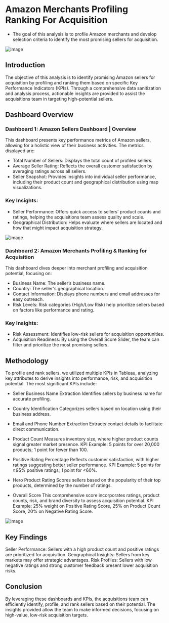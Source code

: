 # Amazon Merchants Profiling Ranking For Acquisition

* The goal of this analysis is to profile Amazon merchants and develop selection criteria to identify the most promising sellers for acquisition.

![image](https://github.com/user-attachments/assets/22797bbd-ab07-4d68-bdfd-7224c4f7d0f1)

## Introduction
The objective of this analysis is to identify promising Amazon sellers for acquisition by profiling and ranking them based on specific Key Performance Indicators (KPIs). Through a comprehensive data sanitization and analysis process, actionable insights are provided to assist the acquisitions team in targeting high-potential sellers.

## Dashboard Overview
### Dashboard 1: Amazon Sellers Dashboard | Overview
This dashboard presents key performance metrics of Amazon sellers, allowing for a holistic view of their business activities. The metrics displayed are:

* Total Number of Sellers: Displays the total count of profiled sellers.
* Average Seller Rating: Reflects the overall customer satisfaction by averaging ratings across all sellers.
* Seller Snapshot: Provides insights into individual seller performance, including their product count and geographical distribution using map visualizations.

### Key Insights:

* Seller Performance: Offers quick access to sellers' product counts and ratings, helping the acquisitions team assess quality and scale.
* Geographical Distribution: Helps evaluate where sellers are located and how that might impact acquisition strategy.

![image](https://github.com/user-attachments/assets/36ec5521-b7be-403d-beeb-3a1cb411c4e0)


### Dashboard 2: Amazon Merchants Profiling & Ranking for Acquisition
This dashboard dives deeper into merchant profiling and acquisition potential, focusing on:

* Business Name: The seller’s business name.
* Country: The seller's geographical location.
* Contact Information: Displays phone numbers and email addresses for easy outreach.
* Risk Levels: Risk categories (High/Low Risk) help prioritize sellers based on factors like performance and rating.
### Key Insights:

* Risk Assessment: Identifies low-risk sellers for acquisition opportunities.
* Acquisition Readiness: By using the Overall Score Slider, the team can filter and prioritize the most promising sellers.

## Methodology
To profile and rank sellers, we utilized multiple KPIs in Tableau, analyzing key attributes to derive insights into performance, risk, and acquisition potential. The most significant KPIs include:

* Seller Business Name Extraction
Identifies sellers by business name for accurate profiling.

* Country Identification
Categorizes sellers based on location using their business address.

* Email and Phone Number Extraction
Extracts contact details to facilitate direct communication.

* Product Count
Measures inventory size, where higher product counts signal greater market presence.
KPI Example: 5 points for over 20,000 products; 1 point for fewer than 100.

* Positive Rating Percentage
Reflects customer satisfaction, with higher ratings suggesting better seller performance.
KPI Example: 5 points for ≥95% positive ratings; 1 point for <60%.

* Hero Product Rating
Scores sellers based on the popularity of their top products, determined by the number of ratings.

* Overall Score
This comprehensive score incorporates ratings, product counts, risk, and brand diversity to assess acquisition potential.
KPI Example: 25% weight on Positive Rating Score, 25% on Product Count Score, 20% on Negative Rating Score.

![image](https://github.com/user-attachments/assets/b7ac7df5-1855-4e18-b4d1-e686aacb0c2a)


## Key Findings
Seller Performance: Sellers with a high product count and positive ratings are prioritized for acquisition.
Geographical Insights: Sellers from key markets may offer strategic advantages.
Risk Profiles: Sellers with low negative ratings and strong customer feedback present lower acquisition risks.

## Conclusion
By leveraging these dashboards and KPIs, the acquisitions team can efficiently identify, profile, and rank sellers based on their potential. The insights provided allow the team to make informed decisions, focusing on high-value, low-risk acquisition targets.
